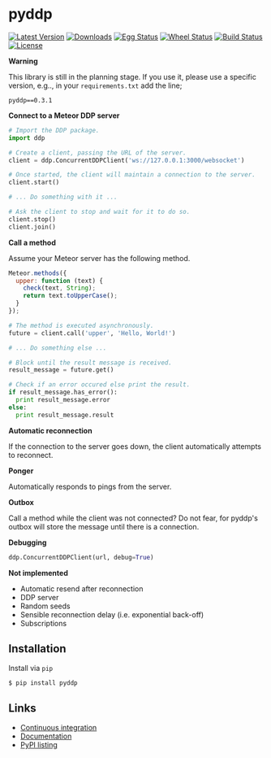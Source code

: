 # pyddp

[![Latest Version][version badge]][pypi]
[![Downloads][downloads badge]][pypi]
[![Egg Status][egg badge]][pypi]
[![Wheel Status][wheel badge]][pypi]
[![Build Status][travisci badge]][travisci]
[![License][license badge]][pypi]

__Warning__

This library is still in the planning stage. If you use
it, please use a specific version, e.g.., in your ``requirements.txt`` add the line;

```
pyddp==0.3.1
```


__Connect to a Meteor DDP server__

  ```Python
  # Import the DDP package.
  import ddp

  # Create a client, passing the URL of the server.
  client = ddp.ConcurrentDDPClient('ws://127.0.0.1:3000/websocket')

  # Once started, the client will maintain a connection to the server.
  client.start()

  # ... Do something with it ...

  # Ask the client to stop and wait for it to do so.
  client.stop()
  client.join()

  ```


__Call a method__

  Assume your Meteor server has the following method.

  ```JavaScript
  Meteor.methods({
    upper: function (text) {
      check(text, String);
      return text.toUpperCase();
    }
  });
  ```

  ```Python
  # The method is executed asynchronously.
  future = client.call('upper', 'Hello, World!')

  # ... Do something else ...

  # Block until the result message is received.
  result_message = future.get()

  # Check if an error occured else print the result.
  if result_message.has_error():
    print result_message.error
  else:
    print result_message.result

  ```

__Automatic reconnection__

If the connection to the server goes down, the client automatically attempts to
reconnect.


__Ponger__

Automatically responds to pings from the server.


__Outbox__

Call a method while the client was not connected? Do not fear, for pyddp's
outbox will store the message until there is a connection.


__Debugging__

  ```Python
  ddp.ConcurrentDDPClient(url, debug=True)
  ```


__Not implemented__

*   Automatic resend after reconnection
*   DDP server
*   Random seeds
*   Sensible reconnection delay (i.e. exponential back-off)
*   Subscriptions


## Installation

Install via `pip`

```Shell
$ pip install pyddp
```


## Links

*   [Continuous integration][travisci]
*   [Documentation][docs]
*   [PyPI listing][pypi]


[docs]: http://pyddp.readthedocs.org/en/latest/ "pyddp documentation"
[downloads badge]: https://pypip.in/download/pyddp/badge.svg "Downloads"
[egg badge]: https://pypip.in/egg/pyddp/badge.svg "Egg Status"
[license badge]: https://pypip.in/license/pyddp/badge.svg "License"
[travisci]:https://travis-ci.org/foxdog-studios/pyddp "Continuous Integration"
[travisci badge]: https://travis-ci.org/foxdog-studios/pyddp.svg "Build Status"
[meteor]: https://www.meteor.com/ "Meteor"
[pypi]: https://pypi.python.org/pypi/pyddp/ "pydpp on PyPI"
[version badge]: https://pypip.in/version/pyddp/badge.svg "Latest Version"
[virtualenv]: http://virtualenv.readthedocs.org/en/latest/ "virtualenv"
[wheel badge]: https://pypip.in/wheel/pyddp/badge.svg "Wheel Status"

